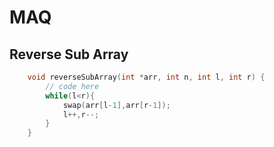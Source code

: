 # MAQ 

## Reverse Sub Array

```cpp
	void reverseSubArray(int *arr, int n, int l, int r) {
	    // code here
	    while(l<r){
	        swap(arr[l-1],arr[r-1]);
	        l++,r--;
	    }
	}
```

```cpp

```

```cpp

```

```cpp

```

```cpp

```

```cpp

```

```cpp

```

```cpp

```

```cpp

```

```cpp

```

```cpp

```

```cpp

```

```cpp

```

```cpp

```

```cpp

```

```cpp

```

```cpp

```

```cpp

```

```cpp

```


